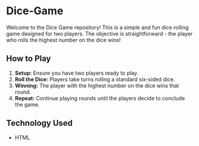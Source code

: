 # Dice-Game

Welcome to the Dice Game repository! This is a simple and fun dice rolling game designed for two players. The objective is straightforward - the player who rolls the highest number on the dice wins!

## How to Play
1. **Setup:** Ensure you have two players ready to play.
2. **Roll the Dice:** Players take turns rolling a standard six-sided dice.
3. **Winning:** The player with the highest number on the dice wins that round.
4. **Repeat:** Continue playing rounds until the players decide to conclude the game.

## Technology Used
- HTML
